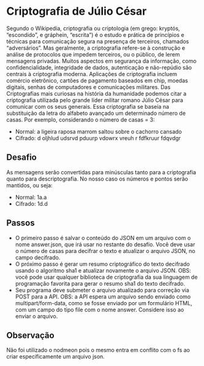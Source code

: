 # Criptografia de Júlio César

Segundo o Wikipedia, criptografia ou criptologia (em grego: kryptós, “escondido”, e gráphein, “escrita”) é o estudo e prática de princípios e técnicas para comunicação segura na presença de terceiros, chamados “adversários”. Mas geralmente, a criptografia refere-se à construção e análise de protocolos que impedem terceiros, ou o público, de lerem mensagens privadas. Muitos aspectos em segurança da informação, como confidencialidade, integridade de dados, autenticação e não-repúdio são centrais à criptografia moderna. Aplicações de criptografia incluem comércio eletrônico, cartões de pagamento baseados em chip, moedas digitais, senhas de computadores e comunicações militares. Das Criptografias mais curiosas na história da humanidade podemos citar a criptografia utilizada pelo grande líder militar romano Júlio César para comunicar com os seus generais. Essa criptografia se baseia na substituição da letra do alfabeto avançado um determinado número de casas. Por exemplo, considerando o número de casas = 3:

-  Normal: a ligeira raposa marrom saltou sobre o cachorro cansado
-  Cifrado: d oljhlud udsrvd pduurp vdowrx vreuh r fdfkruur fdqvdgr

## Desafio

As mensagens serão convertidas para minúsculas tanto para a criptografia quanto para descriptografia.
No nosso caso os números e pontos serão mantidos, ou seja:

-  Normal: 1a.a
-  Cifrado: 1d.d

## Passos

-  O primeiro passo é salvar o conteúdo do JSON em um arquivo com o nome answer.json, que irá usar no restante do desafio. Você deve usar o número de casas para decifrar o texto e atualizar o arquivo JSON, no campo decifrado.
-  O próximo passo é gerar um resumo criptográfico do texto decifrado usando o algoritmo sha1 e atualizar novamente o arquivo JSON.
   OBS: você pode usar qualquer biblioteca de criptografia da sua linguagem de programação favorita para gerar o resumo sha1 do texto decifrado.
-  Seu programa deve submeter o arquivo atualizado para correção via POST para a API.
   OBS: a API espera um arquivo sendo enviado como multipart/form-data, como se fosse enviado por um formulário HTML, com um campo do tipo file com o nome answer. Considere isso ao enviar o arquivo.

## Observação

Não foi utilizado o nodmeon pois o mesmo entra em conflito com o fs ao criar especificamente um arquivo json.
